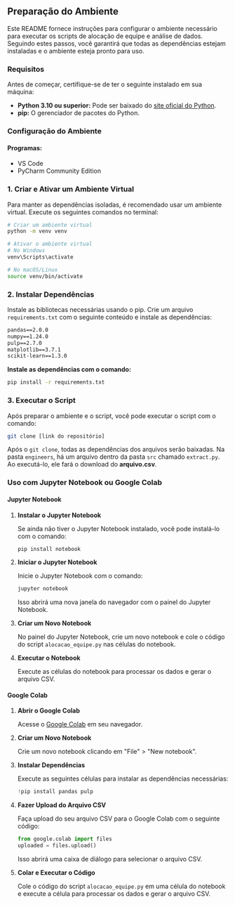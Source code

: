
## Preparação do Ambiente

Este README fornece instruções para configurar o ambiente necessário para executar os scripts de alocação de equipe e análise de dados. Seguindo estes passos, você garantirá que todas as dependências estejam instaladas e o ambiente esteja pronto para uso.

### Requisitos

Antes de começar, certifique-se de ter o seguinte instalado em sua máquina:

- **Python 3.10 ou superior:** Pode ser baixado do [site oficial do Python](https://www.python.org/downloads/).
- **pip:** O gerenciador de pacotes do Python.

### Configuração do Ambiente

#### Programas:

- VS Code
- PyCharm Community Edition

### 1. Criar e Ativar um Ambiente Virtual

Para manter as dependências isoladas, é recomendado usar um ambiente virtual. Execute os seguintes comandos no terminal:

```bash
# Criar um ambiente virtual
python -m venv venv

# Ativar o ambiente virtual
# No Windows
venv\Scripts\activate

# No macOS/Linux
source venv/bin/activate
```

### 2. Instalar Dependências

Instale as bibliotecas necessárias usando o pip. Crie um arquivo `requirements.txt` com o seguinte conteúdo e instale as dependências:

```txt
pandas==2.0.0
numpy==1.24.0
pulp==2.7.0
matplotlib==3.7.1
scikit-learn==1.3.0
```

**Instale as dependências com o comando:**

```bash
pip install -r requirements.txt
```

### 3. Executar o Script

Após preparar o ambiente e o script, você pode executar o script com o comando:

```bash
git clone [link do repositório]
```

Após o `git clone`, todas as dependências dos arquivos serão baixadas. Na pasta `engineers`, há um arquivo dentro da pasta `src` chamado `extract.py`. Ao executá-lo, ele fará o download do **arquivo.csv**.

### Uso com Jupyter Notebook ou Google Colab

#### Jupyter Notebook

1. **Instalar o Jupyter Notebook**

   Se ainda não tiver o Jupyter Notebook instalado, você pode instalá-lo com o comando:

   ```bash
   pip install notebook
   ```

2. **Iniciar o Jupyter Notebook**

   Inicie o Jupyter Notebook com o comando:

   ```bash
   jupyter notebook
   ```

   Isso abrirá uma nova janela do navegador com o painel do Jupyter Notebook.

3. **Criar um Novo Notebook**

   No painel do Jupyter Notebook, crie um novo notebook e cole o código do script `alocacao_equipe.py` nas células do notebook.

4. **Executar o Notebook**

   Execute as células do notebook para processar os dados e gerar o arquivo CSV.

#### Google Colab

1. **Abrir o Google Colab**

   Acesse o [Google Colab](https://colab.research.google.com/) em seu navegador.

2. **Criar um Novo Notebook**

   Crie um novo notebook clicando em "File" > "New notebook".

3. **Instalar Dependências**

   Execute as seguintes células para instalar as dependências necessárias:

   ```python
   !pip install pandas pulp
   ```

4. **Fazer Upload do Arquivo CSV**

   Faça upload do seu arquivo CSV para o Google Colab com o seguinte código:

   ```python
   from google.colab import files
   uploaded = files.upload()
   ```

   Isso abrirá uma caixa de diálogo para selecionar o arquivo CSV.

5. **Colar e Executar o Código**

   Cole o código do script `alocacao_equipe.py` em uma célula do notebook e execute a célula para processar os dados e gerar o arquivo CSV.
